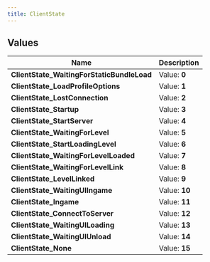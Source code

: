 ```yaml
---
title: ClientState
---
```


## Values

| Name | Description |
| ---- | ----------- |
| **ClientState\_WaitingForStaticBundleLoad** | Value: **0** |
| **ClientState\_LoadProfileOptions** | Value: **1** |
| **ClientState\_LostConnection** | Value: **2** |
| **ClientState\_Startup** | Value: **3** |
| **ClientState\_StartServer** | Value: **4** |
| **ClientState\_WaitingForLevel** | Value: **5** |
| **ClientState\_StartLoadingLevel** | Value: **6** |
| **ClientState\_WaitingForLevelLoaded** | Value: **7** |
| **ClientState\_WaitingForLevelLink** | Value: **8** |
| **ClientState\_LevelLinked** | Value: **9** |
| **ClientState\_WaitingUIIngame** | Value: **10** |
| **ClientState\_Ingame** | Value: **11** |
| **ClientState\_ConnectToServer** | Value: **12** |
| **ClientState\_WaitingUILoading** | Value: **13** |
| **ClientState\_WaitingUIUnload** | Value: **14** |
| **ClientState\_None** | Value: **15** |


